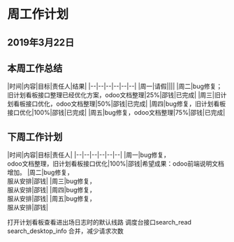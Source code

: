 # 周工作计划

## 2019年3月22日

## 本周工作总结

|时间|内容|目标|责任人|结果|
|--|--|--|--|--|--|
|周一|请假||||
|周二|bug修复；旧计划看板接口整理已经优化方案，odoo文档整理|25%|邵钱|已完成|
|周三|旧计划看板接口优化，odoo文档整理|50%|邵钱|已完成|
|周四|bug修复，旧计划看板接口优化|100%|邵钱|已完成|
|周五|bug修复，odoo文档整理|75%|邵钱|已完成|

## 下周工作计划

|时间|内容|目标|责任人|
|--|--|--|--|--|--|
|周一|bug修复，<br>odoo文档整理，旧计划看板接口优化|100%|邵钱|希望成果：odoo前端说明文档增加。
|周二|bug修复，<br>服从安排|邵钱|
|周三|bug修复，<br>服从安排|邵钱|
|周四|bug修复，<br>服从安排|邵钱|
|周五|bug修复，<br>服从安排|邵钱|


打开计划看板查看进出场日志时的默认线路
调度台接口search_read  search_desktop_info  合并，减少请求次数

